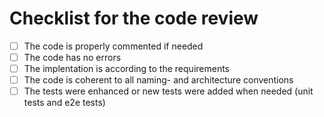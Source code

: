 # Checklist for the code review
- [ ] The code is properly commented if needed   
- [ ] The code has no errors   
- [ ] The implentation is according to the requirements   
- [ ] The code is coherent to all naming- and architecture conventions   
- [ ] The tests were enhanced or new tests were added when needed (unit tests and e2e tests)   
